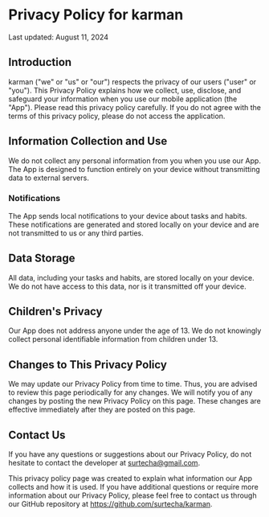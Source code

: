 # Privacy Policy for karman

Last updated: August 11, 2024

## Introduction

karman ("we" or "us" or "our") respects the privacy of our users ("user" or "you"). This Privacy Policy explains how we collect, use, disclose, and safeguard your information when you use our mobile application (the "App"). Please read this privacy policy carefully. If you do not agree with the terms of this privacy policy, please do not access the application.

## Information Collection and Use

We do not collect any personal information from you when you use our App. The App is designed to function entirely on your device without transmitting data to external servers.

### Notifications

The App sends local notifications to your device about tasks and habits. These notifications are generated and stored locally on your device and are not transmitted to us or any third parties.

## Data Storage

All data, including your tasks and habits, are stored locally on your device. We do not have access to this data, nor is it transmitted off your device.

## Children's Privacy

Our App does not address anyone under the age of 13. We do not knowingly collect personal identifiable information from children under 13.

## Changes to This Privacy Policy

We may update our Privacy Policy from time to time. Thus, you are advised to review this page periodically for any changes. We will notify you of any changes by posting the new Privacy Policy on this page. These changes are effective immediately after they are posted on this page.

## Contact Us

If you have any questions or suggestions about our Privacy Policy, do not hesitate to contact the developer at surtecha@gmail.com.

This privacy policy page was created to explain what information our App collects and how it is used. If you have additional questions or require more information about our Privacy Policy, please feel free to contact us through our GitHub repository at https://github.com/surtecha/karman.
